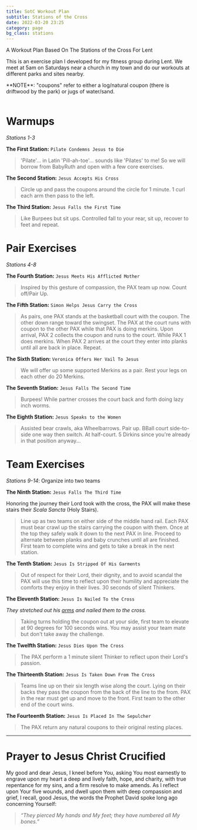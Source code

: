 ```yaml
---
title: SotC Workout Plan
subtitle: Stations of the Cross
date: 2022-03-20 23:25
category: page
bg_class: stations
---
```


<div class="post-title">A Workout Plan Based On The Stations of the Cross For Lent</div>

This is an exercise plan I developed for my fitness group during Lent. We meet at 5am on Saturdays
near a church in my town and do our workouts at different parks and sites nearby.

<div class="text-center">**NOTE**: "coupons" refer to either a log/natural coupon (there is driftwood by the park) or jugs of water/sand.</div><br/>

# Warmups

_Stations 1-3_

**The First Station:** `Pilate Condemns Jesus to Die`

> 'Pilate'... in Latin 'Pill-ah-toe'... sounds like 'Pilates' to me! So we will borrow from BabyRuth and open with a 
> few core exercises.

**The Second Station:** `Jesus Accepts His Cross`

> Circle up and pass the coupons around the circle for 1 minute. 1 curl each arm then pass
> to the left.

**The Third Station:** `Jesus Falls the First Time`

> Like Burpees but sit ups. Controlled fall to your rear, sit up, recover to feet and repeat.

# Pair Exercises

_Stations 4-8_

**The Fourth Station:** `Jesus Meets His Afflicted Mother`

> Inspired by this gesture of compassion, the PAX team up now. Count off/Pair Up.

**The Fifth Station:** `Simon Helps Jesus Carry the Cross`

> As pairs, one PAX stands at the basketball court with the coupon. The other down 
> range toward the swingset. The PAX at the court runs with coupon to the other PAX while 
> that PAX is doing merkins.
> Upon arrival, PAX 2 collects the coupon and runs to the court. While PAX 1 does merkins.
> When PAX 2 arrives at the court they enter into planks until all are back in place.
> Repeat.

**The Sixth Station:** `Veronica Offers Her Vail To Jesus`

> We will offer up some supported Merkins as a pair. Rest your legs on each other do 20 Merkins.

**The Seventh Station:** `Jesus Falls The Second Time`

> Burpees!
> While partner crosses the court back and forth doing lazy inch worms.

**The Eighth Station:** `Jesus Speaks to the Women`

> Assisted bear crawls, aka Wheelbarrows. Pair up. BBall court side-to-side one way then
> switch. At half-court. 5 Dirkins since you're already in that position anyway...

# Team Exercises

_Stations 9-14_: Organize into two teams

**The Ninth Station:** `Jesus Falls The Third Time`

Honoring the journey their Lord took with the cross, the PAX will make these stairs their _Scala Sancta_
(Holy Stairs).

> Line up as two teams on either side of the middle hand rail. Each PAX must bear crawl up the
> stairs carrying the coupon with them. Once at the top they safely walk it down to the next PAX
> in line. Proceed to alternate between planks and baby crunches until all are finished. First team
> to complete wins and gets to take a break in the next station.

**The Tenth Station:** `Jesus Is Stripped Of His Garments`

> Out of respect for their Lord, their dignity, and to avoid scandal the PAX will use this 
> time to reflect upon their humility and appreciate the comforts they enjoy in their lives.
> 30 seconds of silent Thinkers.

**The Eleventh Station:** `Jesus Is Nailed To the Cross`

_They stretched out his <u>arms</u> and nailed them to the cross._

> Taking turns holding the coupon out at your side, first team to elevate at 90 degrees
> for 100 seconds wins. You may assist your team mate but don't take away the challenge.

**The Twelfth Station:** `Jesus Dies Upon The Cross`

> The PAX perform a 1 minute silent Thinker to reflect upon their Lord's passion.

**The Thirteenth Station:** `Jesus Is Taken Down From The Cross`

> Teams line up on their six length wise along the court. Lying on
> their backs they pass the coupon from the back of the line to the
> from. PAX in the rear must get up and move to the front. First
> team to the other end of the court wins.

**The Fourteenth Station:** `Jesus Is Placed In The Sepulcher`

> The PAX return any natural coupons to their original resting places.

---

# Prayer to Jesus Christ Crucified

My good and dear Jesus, I kneel before You, asking You most earnestly to
engrave upon my heart a deep and lively faith, hope, and charity, with true
repentance for my sins, and a firm resolve to make amends.  As I reflect upon
Your five wounds, and dwell upon them with deep compassion and grief, I recall,
good Jesus, the words the Prophet David spoke long ago concerning
Yourself: 

> _“They pierced My hands and My feet; they have numbered all My bones.”_

